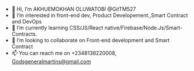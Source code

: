 - 👋 Hi, I’m AKHUEMOKHAN OLUWATOBI @GitTM527
- 👀 I’m interested in front-end dev, Product Developement.,Smart Contract and DevOps
- 🌱 I’m currently learning CSS/JS/React native/Firebase/Node.Js/Smart-Contracts. 
- 💞️ I’m looking to collaborate on Front-end development and Smart Contract
- 📫 You can reach me on +2348138220008, Godsgeneralmartins@gmail.com

<!---
GitTM527/GitTM527 is a ✨ special ✨ repository because its `README.md` (this file) appears on your GitHub profile.
You can click the Preview link to take a look at your changes.
--->
